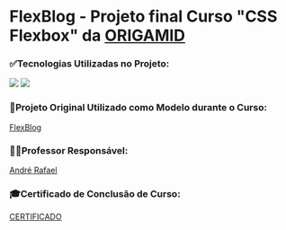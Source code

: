 <h1> FlexBlog - Projeto final Curso "CSS Flexbox" da <a href="https://www.origamid.com/">ORIGAMID</a></h1>



<div>
 <h3>✅Tecnologias Utilizadas no Projeto:</h3>
 <img src="https://img.shields.io/badge/HTML5-E34F26?style=for-the-badge&logo=html5&logoColor=white">
 <img src="https://img.shields.io/badge/CSS3-1572B6?style=for-the-badge&logo=css3&logoColor=white">
 </div>

 <div>
 <h3>🐺Projeto Original Utilizado como Modelo durante o Curso:</h3>
 <a href="https://www.origamid.com/projetos/flexblog/">FlexBlog</a>
 </div>
 
 <div>
 <h3>🧑‍💻Professor Responsável:</h3>
 <a href="https://github.com/origamid">André Rafael</a>
  
  
 <div>
 <h3>🎓Certificado de Conclusão de Curso:</h3>
 <a href="">CERTIFICADO</a>
 </div>
